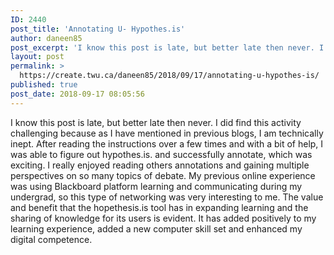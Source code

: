 ```yaml
---
ID: 2440
post_title: 'Annotating U- Hypothes.is'
author: daneen85
post_excerpt: 'I know this post is late, but better late then never. I did find this activity challenging because as I have mentioned in previous blogs, I am technically inept. After reading the instructions over a few times and with a bit of help, I was able to figure out hypothes.is. and successfully annotate, which was &hellip; <p><a href="https://create.twu.ca/daneen85/2018/09/17/annotating-u-hypothes-is/">+<span>  Read More</span></a></p>'
layout: post
permalink: >
  https://create.twu.ca/daneen85/2018/09/17/annotating-u-hypothes-is/
published: true
post_date: 2018-09-17 08:05:56
---
```

I know this post is late, but better late then never.  I did find this activity challenging because as I have mentioned in previous blogs, I am technically inept.  After reading the instructions over a few times and with a bit of help, I was able to figure out hypothes.is. and successfully annotate, which was exciting.  I really enjoyed reading others annotations and gaining multiple perspectives on so many topics of debate.   My previous online experience was using Blackboard platform learning and communicating during my undergrad, so this type of networking was very interesting to me.  The value and benefit that the hopethesis.is tool has in expanding learning and the sharing of knowledge for its users is evident.  It has added positively to my learning experience, added a new computer skill set and enhanced my digital competence.